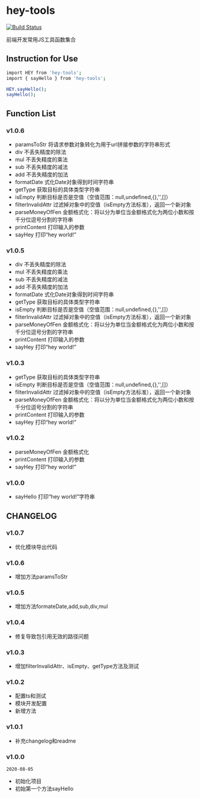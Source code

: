 # hey-tools

[![Build Status](https://travis-ci.org/HEYAN123/hey-tools.svg?branch=master)](https://travis-ci.org/HEYAN123/hey-tools)

前端开发常用JS工具函数集合

## Instruction for Use

```bash
import HEY from 'hey-tools';
import { sayHello } from 'hey-tools';

HEY.sayHello();
sayHello();
```

## Function List

### v1.0.6

- paramsToStr 将请求参数对象转化为用于url拼接参数的字符串形式
- div 不丢失精度的除法
- mul 不丢失精度的乘法
- sub 不丢失精度的减法
- add 不丢失精度的加法
- formatDate 式化Date对象得到时间字符串
- getType 获取目标的具体类型字符串
- isEmpty 判断目标是否是空值（空值范围：null,undefined,{},'',[]）
- filterInvalidAttr 过滤掉对象中的空值（isEmpty方法标准），返回一个新对象
- parseMoneyOfFen 金额格式化：将以分为单位当金额格式化为两位小数和按千分位逗号分割的字符串
- printContent 打印输入的参数
- sayHey 打印“hey world!”

### v1.0.5

- div 不丢失精度的除法
- mul 不丢失精度的乘法
- sub 不丢失精度的减法
- add 不丢失精度的加法
- formatDate 式化Date对象得到时间字符串
- getType 获取目标的具体类型字符串
- isEmpty 判断目标是否是空值（空值范围：null,undefined,{},'',[]）
- filterInvalidAttr 过滤掉对象中的空值（isEmpty方法标准），返回一个新对象
- parseMoneyOfFen 金额格式化：将以分为单位当金额格式化为两位小数和按千分位逗号分割的字符串
- printContent 打印输入的参数
- sayHey 打印“hey world!”

### v1.0.3

- getType 获取目标的具体类型字符串
- isEmpty 判断目标是否是空值（空值范围：null,undefined,{},'',[]）
- filterInvalidAttr 过滤掉对象中的空值（isEmpty方法标准），返回一个新对象
- parseMoneyOfFen 金额格式化：将以分为单位当金额格式化为两位小数和按千分位逗号分割的字符串
- printContent 打印输入的参数
- sayHey 打印“hey world!”

### v1.0.2

- parseMoneyOfFen 金额格式化
- printContent 打印输入的参数
- sayHey 打印“hey world!”

### v1.0.0

- sayHello 打印“hey world!”字符串

## CHANGELOG

### v1.0.7

- 优化模块导出代码

### v1.0.6

- 增加方法paramsToStr

### v1.0.5

- 增加方法formateDate,add,sub,div,mul

### v1.0.4

- 修复导致包引用无效的路径问题

### v1.0.3

- 增加filterInvalidAttr、isEmpty、getType方法及测试

### v1.0.2

- 配置ts和测试
- 模块开发配置
- 新增方法

### v1.0.1

- 补充changelog和readme

### v1.0.0

```2020-08-05```

- 初始化项目
- 初始第一个方法sayHello
